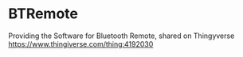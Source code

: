 # BTRemote
Providing the Software for Bluetooth Remote, shared on Thingyverse https://www.thingiverse.com/thing:4192030
